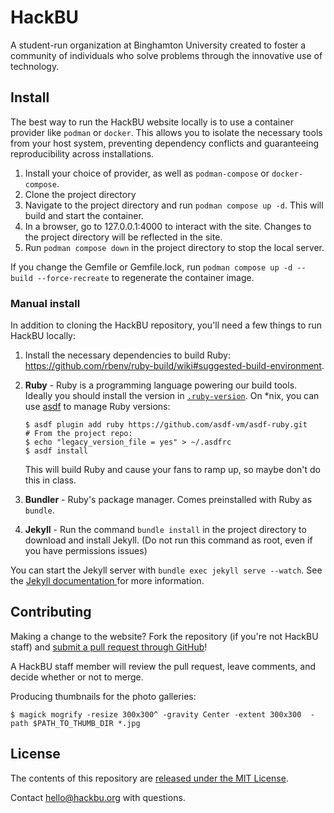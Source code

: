 # HackBU

A student-run organization at Binghamton University created to foster a community of individuals who solve problems through the innovative use of technology.

## Install

The best way to run the HackBU website locally is to use a container provider like `podman` or `docker`. This allows you to isolate the necessary tools from your host system, preventing dependency conflicts and guaranteeing reproducibility across installations.
1. Install your choice of provider, as well as `podman-compose` or `docker-compose`.
2. Clone the project directory
3. Navigate to the project directory and run `podman compose up -d`. This will build and start the container.
4. In a browser, go to 127.0.0.1:4000 to interact with the site. Changes to the project directory will be reflected in the site.
5. Run `podman compose down` in the project directory to stop the local server.

If you change the Gemfile or Gemfile.lock, run `podman compose up -d --build --force-recreate` to regenerate the container image.

### Manual install
In addition to cloning the HackBU repository, you'll need a few things to run HackBU locally:

1. Install the necessary dependencies to build Ruby: https://github.com/rbenv/ruby-build/wiki#suggested-build-environment.
2. **Ruby** - Ruby is a programming language powering our build tools. Ideally you should install the version in [`.ruby-version`](.ruby-version). On *nix, you can use [asdf](https://asdf-vm.com/) to manage Ruby versions:
	```
	$ asdf plugin add ruby https://github.com/asdf-vm/asdf-ruby.git
	# From the project repo:
	$ echo "legacy_version_file = yes" > ~/.asdfrc
	$ asdf install
	```
	This will build Ruby and cause your fans to ramp up, so maybe don't do this in class.

3. **Bundler** - Ruby's package manager. Comes preinstalled with Ruby as `bundle`.

4. **Jekyll** - Run the command `bundle install` in the project directory to download and install Jekyll. (Do not run this command as root, even if you have permissions issues)

You can start the Jekyll server with `bundle exec jekyll serve --watch`. See the [Jekyll documentation ](http://jekyllrb.com/docs/home/) for more information.

## Contributing

Making a change to the website? Fork the repository (if you're not HackBU staff) and [submit a pull request through GitHub](https://help.github.com/articles/using-pull-requests)!

A HackBU staff member will review the pull request, leave comments, and decide whether or not to merge.


Producing thumbnails for the photo galleries:

```
$ magick mogrify -resize 300x300^ -gravity Center -extent 300x300  -path $PATH_TO_THUMB_DIR *.jpg
```

## License

The contents of this repository are [released under the MIT License](http://hackbu.org/LICENSE).

Contact [hello@hackbu.org](mailto:hello@hackbu.org) with questions.
